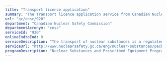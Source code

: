 ```yaml
---
title: "Transport licence application"
summary: "The Transport licence application service from Canadian Nuclear Safety Commission is not available end-to-end online, according to the GC Service Inventory."
url: "gc/cnsc/920"
department: "Canadian Nuclear Safety Commission"
departmentAcronym: "cnsc"
serviceId: "920"
onlineEndtoEnd: 0
serviceDescription: "The transport of nuclear substances is a regulated activity in Canada, with CNSC licensees involved in the majority of shipments. In general, the transport of nuclear substances does not require a CNSC licence. The PTNSR 2015 require that licences be issued only in the circumstances listed above. The majority of these licences are issued for the transport of in‑transit shipments (i.e., nuclear substances transiting Canada while being transported from one country to another) and for the transport of Category I, II and III nuclear material."
serviceUrl: "http://www.nuclearsafety.gc.ca/eng/nuclear-substances/packaging-and-transport-of-nuclear-substances/index.cfm"
programDescription: "Nuclear Substances and Prescribed Equipment Program"
---
```

